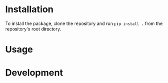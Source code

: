 Installation
============
To install the package, clone the repository and run `pip install .` from the repository's root directory.

Usage
=====

Development
===========
